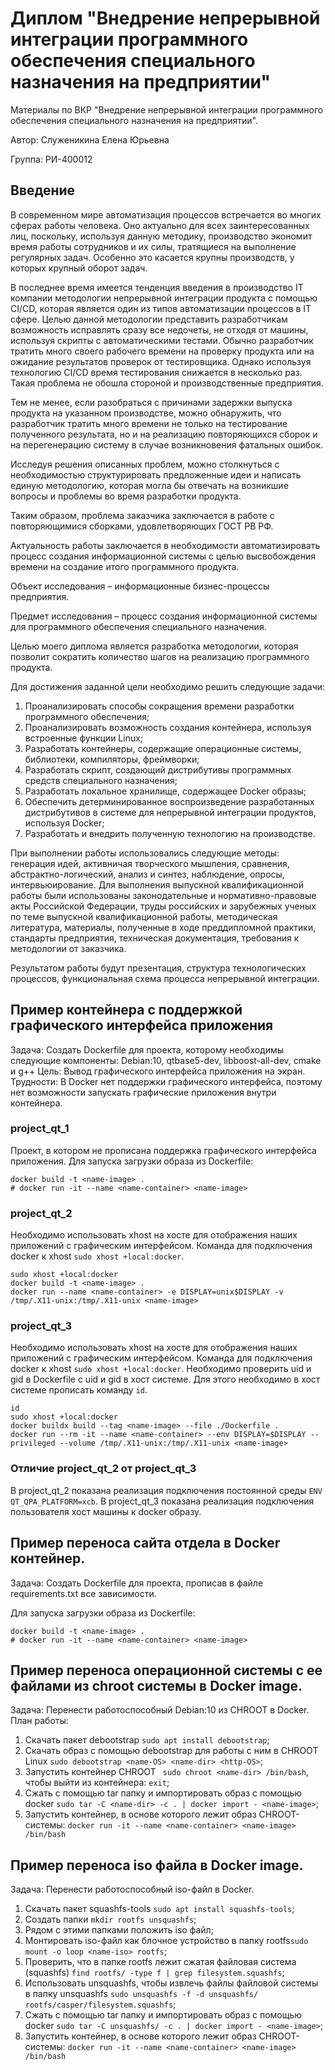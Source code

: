 # Диплом "Внедрение непрерывной интеграции программного обеспечения специального назначения на предприятии"
Материалы по ВКР "Внедрение непрерывной интеграции программного обеспечения специального назначения на предприятии". 

Автор: Служеникина Елена Юрьевна 

Группа: РИ-400012

## Введение
В современном мире автоматизация процессов встречается во многих сферах работы человека. Оно актуально для всех заинтересованных лиц, поскольку, используя данную методику, производство экономит время работы сотрудников и их силы, тратящиеся на выполнение регулярных задач. Особенно это касается крупны производств, у которых крупный оборот задач.

В последнее время имеется тенденция введения в производство IT компании методологии непрерывной интеграции продукта с помощью CI/CD, которая является один из типов автоматизации процессов в IT сфере. Целью данной методологии представить разработчикам возможность исправлять сразу все недочеты, не отходя от машины, используя скрипты с автоматическими тестами. Обычно разработчик тратить много своего рабочего времени на проверку продукта или на ожидание результатов проверок от тестировщика. Однако используя технологию CI/CD время тестирования снижается в несколько раз. Такая проблема не обошла стороной и производственные предприятия.

Тем не менее, если разобраться с причинами задержки выпуска продукта на указанном производстве, можно обнаружить, что разработчик тратить много времени не только на тестирование полученного результата, но и на реализацию повторяющихся сборок и на перегенерацию систему в случае возникновения фатальных ошибок.

Исследуя решения описанных проблем, можно столкнуться с необходимостью структурировать предложенные идеи и написать единую методологию, которая могла бы отвечать на возникшие вопросы и проблемы во время разработки продукта.

Таким образом, проблема заказчика заключается в работе с повторяющимися сборками, удовлетворяющих ГОСТ РВ РФ.

Актуальность работы заключается в необходимости автоматизировать процесс создания информационной системы с целью высвобождения времени на создание итого программного продукта.

Объект исследования – информационные бизнес-процессы предприятия.

Предмет исследования – процесс создания информационной системы для программного обеспечения специального назначения.

Целью моего диплома является разработка методологии, которая позволит сократить количество шагов на реализацию программного продукта.

Для достижения заданной цели необходимо решить следующие задачи:
1. Проанализировать способы сокращения времени разработки программного обеспечения;
2. Проанализировать возможность создания контейнера, используя встроенные функции Linux;
3. Разработать контейнеры, содержащие операционные системы, библиотеки, компиляторы, фреймворки;
4. Разработать скрипт, создающий дистрибутивы программных средств специального назначения;
5. Разработать локальное хранилище, содержащее Docker образы;
6. Обеспечить детерминированное воспроизведение разработанных дистрибутивов в системе для непрерывной интеграции продуктов, используя Docker;
7. Разработать и внедрить полученную технологию на производстве.

При выполнении работы использовались следующие методы: генерация идей, активничая творческого мышления, сравнения, абстрактно-логический, анализ и синтез, наблюдение, опросы, интервьюирование.
Для выполнения выпускной квалификационной работы были использованы законодательные и нормативно-правовые акты Российской Федерации, труды российских и зарубежных ученых по теме выпускной квалификационной работы, методическая литература, материалы, полученные в ходе преддипломной практики, стандарты предприятия, техническая документация, требования к методологии от заказчика.

Результатом работы будут презентация, структура технологических процессов, функциональная схема процесса непрерывной интеграции.

## Пример контейнера с поддержкой графического интерфейса приложения 
Задача:
	Создать Dockerfile для проекта, которому необходимы следующие компоненты: Debian:10, qtbase5-dev, libboost-all-dev, cmake и g++
Цель:
	Вывод графического интерфейса приложения на экран.
Трудности:
	В Docker нет поддержки графического интерфейса, поэтому нет возможности запускать графические приложения внутри контейнера.

### project_qt_1
Проект, в котором не прописана поддержка графического интерфейса приложения.
Для запуска загрузки образа из Dockerfile:
```
docker build -t <name-image> .
# docker run -it --name <name-container> <name-image>
```
### project_qt_2
Необходимо использовать xhost на хосте для отображения наших приложений с графическим интерфейсом. Команда для подключения docker к xhost ```sudo xhost +local:docker```.
```
sudo xhost +local:docker
docker build -t <name-image> .
docker run --name <name-container> -e DISPLAY=unix$DISPLAY -v /tmp/.X11-unix:/tmp/.X11-unix <name-image>
```
### project_qt_3
Необходимо использовать xhost на хосте для отображения наших приложений с графическим интерфейсом. Команда для подключения docker к xhost ```sudo xhost +local:docker```.
Необходимо проверить uid и gid в Dockerfile с uid и gid в хост системе. Для этого необходимо в хост системе прописать команду ```id```.
```
id
sudo xhost +local:docker
docker buildx build --tag <name-image> --file ./Dockerfile .
docker run --rm -it --name <name-container> --env DISPLAY=$DISPLAY --privileged --volume /tmp/.X11-unix:/tmp/.X11-unix <name-image>
```
### Отличие project_qt_2 от project_qt_3
В project_qt_2 показана реализация подключения постоянной среды ```ENV QT_QPA_PLATFORM=xcb```.
В project_qt_3 показана реализация подключения пользователя хост машины к docker образу.

## Пример переноса сайта отдела в Docker контейнер.
Задача:
	Создать Dockerfile для проекта,  прописав в файле requirements.txt все зависимости. 

Для запуска загрузки образа из Dockerfile:
```
docker build -t <name-image> .
# docker run -it --name <name-container> <name-image>
```

## Пример переноса операционной системы с ее файлами из chroot системы в Docker image.
Задача:
	Перенести работоспособный Debian:10 из CHROOT в Docker. 
План работы:
1. Скачать пакет debootstrap ``` sudo apt install debootstrap ```;
2. Скачать образ с помощью debootstrap для работы с ним в CHROOT Linux ``` sudo debootstrap <name-OS> <name-dir> <http-OS> ```;
3. Запустить контейнер CHROOT ``` sudo chroot <name-dir> /bin/bash```, чтобы выйти из контейнера: ```exit```;
4. Cжать с помощью tar папку и импортировать образ с помощью docker ```sudo tar -C <name-dir> -c . | docker import - <name-image>```;
5. Запустить контейнер, в основе которого лежит образ CHROOT-системы: ```docker run -it --name <name-container> <name-image> /bin/bash```

## Пример переноса iso файла в Docker image.
Задача:
	 Перенести работоспособный  iso-файл в Docker. 

1. Скачать пакет squashfs-tools ```sudo apt install squashfs-tools```;
2. Создать папки ```mkdir rootfs unsquashfs```;
3. Рядом с этими папками положить iso файл;
4. Монтировать iso-файл как блочное устройство в папку rootfs```sudo mount -o loop <name-iso> rootfs```;
5. Проверить, что в папке rootfs лежит сжатая файловая система (squashfs) ```find rootfs/ -type f | grep filesystem.squashfs```;
6. Использовать unsquashfs, чтобы извлечь файлы файловой системы в папку unsquashfs ```sudo unsquashfs -f -d unsquashfs/ rootfs/casper/filesystem.squashfs```;
7. Cжать с помощью tar папку и импортировать образ с помощью docker ```sudo tar -C unsquashfs/ -c . | docker import - <name-image>```;
8. Запустить контейнер, в основе которого лежит образ CHROOT-системы: ```docker run -it --name <name-container> <name-image> /bin/bash```
